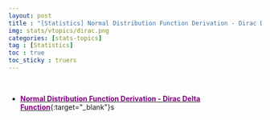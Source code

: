 ```yaml
---
layout: post
title : "[Statistics] Normal Distribution Function Derivation - Dirac Delta Function"
img: stats/vtopics/dirac.png
categories: [stats-topics] 
tag : [Statistics]
toc : true
toc_sticky : truers
---
```


<br>

- [<span style="color:purple">**Normal Distribution Function Derivation - Dirac Delta Function**</span>](https://drive.google.com/file/d/1JCITJQQ8-8-7ym4rABXk7Ew_AJYrePOU/view?usp=share_link){:target="_blank"}s



